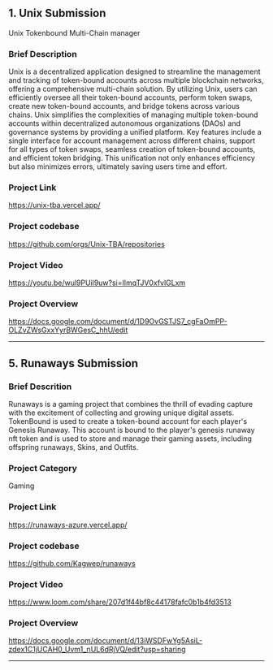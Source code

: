 ## 1. Unix Submission

Unix Tokenbound Multi-Chain manager

### Brief Description

Unix is a decentralized application designed to streamline the management and tracking of token-bound accounts across multiple blockchain networks, offering a comprehensive multi-chain solution. By utilizing Unix, users can efficiently oversee all their token-bound accounts, perform token swaps, create new token-bound accounts, and bridge tokens across various chains. Unix simplifies the complexities of managing multiple token-bound accounts within decentralized autonomous organizations (DAOs) and governance systems by providing a unified platform. Key features include a single interface for account management across different chains, support for all types of token swaps, seamless creation of token-bound accounts, and efficient token bridging. This unification not only enhances efficiency but also minimizes errors, ultimately saving users time and effort.

### Project Link

<https://unix-tba.vercel.app/>

### Project codebase

<https://github.com/orgs/Unix-TBA/repositories>

### Project Video

<https://youtu.be/wul9PUil9uw?si=IlmqTJV0xfvlGLxm>

### Project Overview

<https://docs.google.com/document/d/1D9OvGSTJS7_cgFaOmPP-OLZvZWsGxxYyrBWGesC_hhU/edit>

<hr />


## 5. Runaways Submission

### Brief Descrition

Runaways is a gaming project that combines the thrill of evading capture with the excitement of collecting and growing unique digital assets.
TokenBound is used to create a token-bound account for each player's Genesis Runaway. This account is bound to the player's genesis runaway nft token and is used to store and manage their gaming assets, including offspring runaways, Skins, and Outfits.

### Project Category

   Gaming

### Project Link

<https://runaways-azure.vercel.app/>

### Project codebase

<https://github.com/Kagwep/runaways>

### Project Video

<https://www.loom.com/share/207d1f44bf8c44178fafc0b1b4fd3513>

### Project Overview

<https://docs.google.com/document/d/13iWSDFwYg5AsiL-zdex1C1jUCAH0_Uvm1_nUL6dRjVQ/edit?usp=sharing>

<hr />